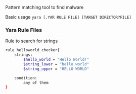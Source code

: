 Pattern matching tool to find malware

Basic usage
`yara [.YAR RULE FILE] [TARGET DIRECTOR?FILE]`

### Yara Rule Files
Rule to search for strings
```bash
rule helloworld_checker{
	strings:
		$hello_world = "Hello World!"
		$string_lower = "hello world"
		$string_upper = "HELLO WORLD"

	condition:
		any of them
}
```